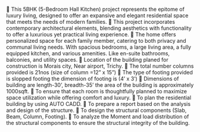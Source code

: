 	This 5BHK (5-Bedroom Hall Kitchen) project represents the epitome of luxury living, designed to offer an expansive and elegant residential space that meets the needs of modern families.
	This project incorporates contemporary architectural elements, blending aesthetics with functionality to offer a luxurious yet practical living experience. 
	The home offers personalized space for each family member, catering to both privacy and communal living needs. With spacious bedrooms, a large living area, a fully equipped kitchen, and various amenities. Like en-suite bathrooms, balconies, and utility spaces.
	Location of the building planed for construction is Morais city, Near airport, Trichy.
	The total number columns provided is 21nos (size of column =12” x 15”)
	The type of footing provided is slopped footing the dimension of footing is (4’ x 3’)
	Dimensions of building are length-30’, breadth-35’ the area of the building is approximately 1000sqft.
	To ensure that each room is thoughtfully planned to maximize space utilization while offering comfort and luxury.
	To plan the residential building by using AUTO CADD.
	To prepare a report based on the analysis and design of the structure.
	To design the structural components (Slab, Beam, Column, Footing).
	To analyze the Moment and load distribution of the structural components to ensure the structural integrity of the building.
